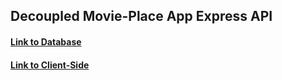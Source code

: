 ## Decoupled Movie-Place App Express API

#### [Link to Database](https://github.com/bradford-hamilton/Decoupled-Movie-Database-Server)
#### [Link to Client-Side](https://github.com/bradford-hamilton/Decoupled-Movie-Client-Side)

